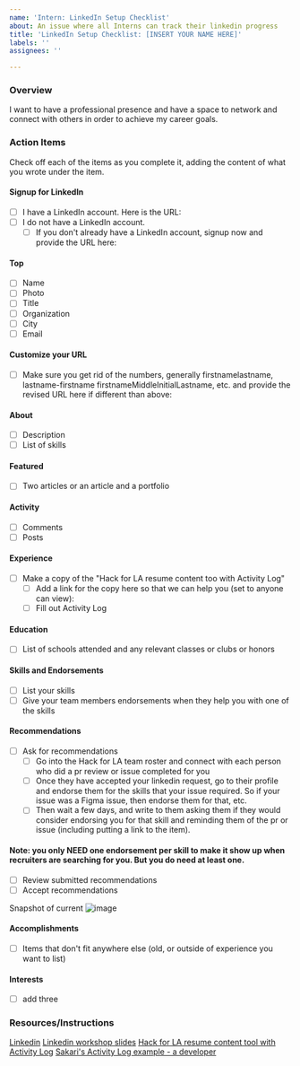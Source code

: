 ```yaml
---
name: 'Intern: LinkedIn Setup Checklist'
about: An issue where all Interns can track their linkedin progress
title: 'LinkedIn Setup Checklist: [INSERT YOUR NAME HERE]'
labels: ''
assignees: ''

---
```


### Overview
I want to have a professional presence and have a space to network and connect with others in order to achieve my career goals.

### Action Items
Check off each of the items as you complete it, adding the content of what you wrote under the item.

#### Signup for LinkedIn
- [ ] I have a LinkedIn account.  Here is the URL: 
- [ ] I do not have a LinkedIn account.
   - [ ] If you don't already have a LinkedIn account, signup now and provide the URL here: 

#### Top

- [ ] Name
- [ ] Photo
- [ ] Title
- [ ] Organization
- [ ] City
- [ ] Email

#### Customize your URL
- [ ] Make sure you get rid of the numbers, generally firstnamelastname, lastname-firstname firstnameMiddleInitialLastname, etc. and provide the revised URL here if different than above: 

#### About

- [ ] Description
- [ ] List of skills

#### Featured

- [ ] Two articles or an article and a portfolio

#### Activity
- [ ] Comments 
- [ ] Posts

#### Experience
- [ ] Make a copy of the "Hack for LA resume content too with Activity Log"
  - [ ]  Add a link for the copy here so that we can help you (set to anyone can view): 
  - [ ] Fill out Activity Log

#### Education
- [ ] List of schools attended and any relevant classes or clubs or honors

#### Skills and Endorsements
- [ ] List your skills 
- [ ] Give your team members endorsements when they help you with one of the skills

#### Recommendations
- [ ] Ask for recommendations
   - [ ] Go into the Hack for LA team roster and connect with each person who did a pr review or issue completed for you
   - [ ] Once they have accepted your linkedin request, go to their profile and endorse them for the skills that your issue required.  So if your issue was a Figma issue, then endorse them for that, etc.
   - [ ] Then wait a few days, and write to them asking them if they would consider endorsing you for that skill and reminding them of the pr or issue (including putting a link to the item). 
#### Note: you only NEED one endorsement per skill to make it show up when recruiters are searching for you.  But you do need at least one.
- [ ] Review submitted recommendations
- [ ] Accept recommendations

Snapshot of current
![image](https://user-images.githubusercontent.com/37763229/131383319-f0ea34db-bc7f-4017-a818-f3c70b3d1464.png)


#### Accomplishments
- [ ] Items that don't fit anywhere else (old, or outside of experience you want to list)

#### Interests
- [ ] add three

### Resources/Instructions

[Linkedin](https://www.linkedin.com)
[Linkedin workshop slides](https://docs.google.com/presentation/d/1qEnWq4rPxZm0ZtEsa1T0HoNpjuLxvJU2SlweiLYugwo/edit#slide=id.ge117c703c6_0_35)
[Hack for LA resume content tool  with Activity Log](https://docs.google.com/spreadsheets/d/164RGPJK3b5IdmWhici-d8Qss1_PvGPL5gwsEHujxTfQ/edit#gid=1559833848)
[Sakari's Activity Log example - a developer](https://docs.google.com/spreadsheets/d/1SMNhL34zfCsIWOnHZ2hXjXLL7ZfX54LXSglkGZb-Xms/edit#gid=0)
